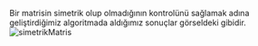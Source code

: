 Bir matrisin simetrik olup olmadığının kontrolünü sağlamak adına geliştirdiğimiz algoritmada aldığımız sonuçlar görseldeki gibidir.
![simetrikMatris](https://user-images.githubusercontent.com/86821706/225844669-27746db3-fc1d-438c-809f-212d5dd90edc.png)
